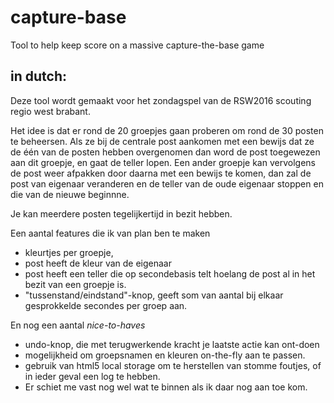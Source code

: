 # capture-base
Tool to help keep score on a massive capture-the-base game

## in dutch:

Deze tool wordt gemaakt voor het zondagspel van de RSW2016 scouting regio west brabant.

Het idee is dat er rond de 20 groepjes gaan proberen om rond de 30 posten te beheersen. Als ze bij de centrale post aankomen met een bewijs dat ze de één van de posten hebben overgenomen dan word de post toegewezen aan dit groepje, en gaat de teller lopen.
Een ander groepje kan vervolgens de post weer afpakken door daarna met een bewijs te komen, dan zal de post van eigenaar veranderen en de teller van de oude eigenaar stoppen en die van de nieuwe beginnne.

Je kan meerdere posten tegelijkertijd in bezit hebben.

Een aantal features die ik van plan ben te maken
* kleurtjes per groepje,
* post heeft de kleur van de eigenaar
* post heeft een teller die op secondebasis telt hoelang de post al in het bezit van een groepje is.
* "tussenstand/eindstand"-knop, geeft som van aantal bij elkaar gesprokkelde secondes per groep aan.

En nog een aantal _nice-to-haves_
* undo-knop, die met terugwerkende kracht je laatste actie kan ont-doen
* mogelijkheid om groepsnamen en kleuren on-the-fly aan te passen.
* gebruik van html5 local storage om te herstellen van stomme foutjes, of in ieder geval een log te hebben.
* Er schiet me vast nog wel wat te binnen als ik daar nog aan toe kom.
